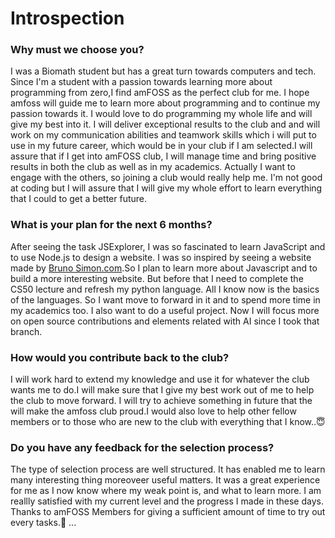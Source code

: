 # Introspection
### Why must we choose you?
   I was a Biomath student but has a great turn towards computers and tech. Since I'm a student with a passion towards learning more about programming from zero,I find amFOSS as the perfect club for me. I hope amfoss will guide me to learn more about programming and to continue my passion towards it. I would love to do programming my whole life and will give my best into it. I will deliver exceptional results to the club and and will work on my communication abilities and teamwork skills which i will put to use in my future career, which would be in your club if I am selected.I will assure that if I get into amFOSS club, I will manage time and bring positive results in both the club as well as in my academics. Actually I want to engage with the others, so joining a club would really help me. I'm not good at coding but I will assure that I will give my whole effort to learn everything that I could to get a better future.
### What is your plan for the next 6 months?
After seeing the task JSExplorer, I was so fascinated to learn JavaScript and to use Node.js to design a website. I was so inspired by seeing a website made by [Bruno Simon.com](https://bruno-simon.com/).So I plan to learn more about Javascript and to build a more interesting website. But before that I need to complete the CS50 lecture and refresh my python language. All I know now is the basics of the languages. So I want move to forward in it and to spend more time in my academics too. I also want to do a useful project. Now I will focus more on open source contributions and elements related with AI since I took that branch.
### How would you contribute back to the club?
I will work hard to extend my knowledge and use it for whatever the club wants me to do.I will make sure that I give my best work out of me to help the club to move forward. I will try to achieve something in future that the will make the amfoss club proud.I would also love to help other fellow members or to those who are new to the club with everything that I know..😇
### Do you have any feedback for the selection process?
The type of selection process are well structured. It has enabled me to learn many interesting thing moreoveer useful matters. It was a great experience for me as I now know where my weak point is, and what to learn more. I am reallly satisfied with my current level and the progress I made in these days. Thanks to amFOSS Members for giving a sufficient amount of time to try out every tasks.🙌 ...
